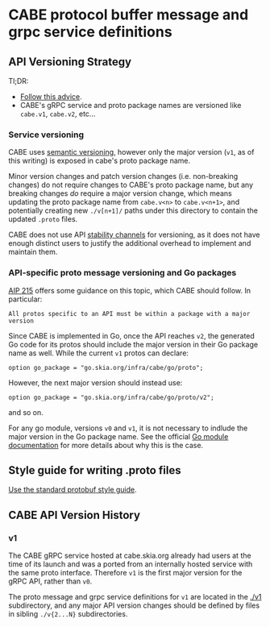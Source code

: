 # CABE protocol buffer message and grpc service definitions

## API Versioning Strategy

Tl;DR:

- [Follow this advice](https://cloud.google.com/apis/design/versioning).
- CABE's gRPC service and proto package names are versioned like `cabe.v1`, `cabe.v2`, etc...

### Service versioning

CABE uses [semantic versioning](https://semver.org/), however only the major version (`v1`, as of
this writing) is exposed in cabe's proto package name.

Minor version changes and patch version changes (i.e. non-breaking changes) do not require changes
to CABE's proto package name, but any breaking changes _do_ require a major version change, which
means updating the proto package name from `cabe.v<n>` to `cabe.v<n+1>`, and potentially creating
new `./v[n+1]/` paths under this directory to contain the updated `.proto` files.

CABE does not use API
[stability channels](https://cloud.google.com/apis/design/versioning#channel-based_versioning)
for versioning, as it does not have enough distinct users to justify the additional overhead to
implement and maintain them.

### API-specific proto message versioning and Go packages

[AIP 215](https://google.aip.dev/215) offers some guidance on this topic, which CABE should follow.
In particular:

`All protos specific to an API must be within a package with a major version`

Since CABE is implemented in Go, once the API reaches `v2`, the generated Go code for its protos
should include the major version in their Go package name as well. While the current `v1` protos
can declare:

`option go_package = "go.skia.org/infra/cabe/go/proto";`

However, the next major version should instead use:

`option go_package = "go.skia.org/infra/cabe/go/proto/v2";`

and so on.

For any go module, versions `v0` and `v1`, it is not necessary to indlude the major version in the
Go package name. See the official
[Go module documentation](https://go.dev/ref/mod#major-version-suffixes) for more details about
why this is the case.

## Style guide for writing .proto files

[Use the standard protobuf style guide](https://protobuf.dev/programming-guides/style/).

## CABE API Version History

### v1

The CABE gRPC service hosted at cabe.skia.org already had users at the time of its launch and was a
ported from an internally hosted service with the same proto interface. Therefore `v1` is the first
major version for the gRPC API, rather than `v0`.

The proto message and grpc service definitions for `v1` are located in the [./v1](./v1)
subdirectory, and any major API version changes should be defined by files in sibling `./v{2...N}`
subdirectories.
